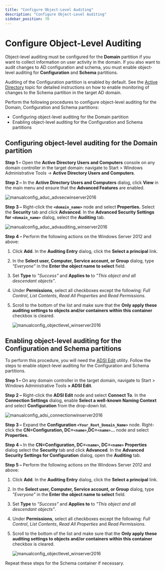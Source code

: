 ```yaml
---
title: "Configure Object-Level Auditing"
description: "Configure Object-Level Auditing"
sidebar_position: 70
---
```


# Configure Object-Level Auditing

Object-level auditing must be configured for the **Domain** partition if you want to collect
information on user activity in the domain. If you also want to audit changes to AD configuration
and schema, you must enable object-level auditing for **Configuration** and **Schema** partitions.

Auditing of the Configuration partition is enabled by default. See the
[Active Directory](/docs/auditor/10.8/admin/monitoringplans/activedirectory/overview.md) topic for detailed
instructions on how to enable monitoring of changes to the Schema partition in the target AD domain.

Perform the following procedures to configure object-level auditing for the Domain, Configuration
and Schema partitions:

- Configuring object-level auditing for the Domain partition
- Enabling object-level auditing for the Configuration and Schema partitions

## Configuring object-level auditing for the Domain partition

**Step 1 –** Open the **Active Directory Users and Computers** console on any domain controller in
the target domain: navigate to Start > Windows Administrative Tools → **Active Directory Users and
Computers**.

**Step 2 –** In the **Active Directory Users and Computers** dialog, click **View** in the main menu
and ensure that the **Advanced Features** are enabled.

![manualconfig_aduc_advsecwinserver2016](/images/1secure/configuration/ad/manualconfig_aduc_advsecwinserver2016.webp)

**Step 3 –** Right-click the **`<domain_name>`** node and select **Properties.** Select the
**Security** tab and click **Advanced**. In the **Advanced Security Settings for `<domain_name>`**
dialog, select the **Auditing** tab.

![manualconfig_aduc_advauditing_winserver2016](/images/1secure/configuration/ad/manualconfig_aduc_advauditing_winserver2016.webp)

**Step 4 –** Perform the following actions on the Windows Server 2012 and above:

1. Click **Add**. In the **Auditing Entry** dialog, click the **Select a principal** link.
2. In the **Select user, Computer, Service account, or Group** dialog, type _"Everyone"_ in the
   **Enter the object name to select** field.
3. Set **Type** to _"Success"_ and **Applies to** to _"This object and all descendant objects"_.
4. Under **Permissions**, select all checkboxes except the following: _Full Control_, _List
   Contents_, _Read All Properties_ and _Read Permissions_.
5. Scroll to the bottom of the list and make sure that the **Only apply these auditing settings to
   objects and/or containers within this container** checkbox is cleared.

    ![manualconfig_objectlevel_winserver2016](/images/1secure/configuration/ad/manualconfig_objectlevel_winserver2016.webp)

## Enabling object-level auditing for the Configuration and Schema partitions

To perform this procedure, you will need the
[ADSI Edit](http://technet.microsoft.com/en-us/library/cc773354(v=ws.10).aspx) utility. Follow the
steps to enable object-level auditing for the Configuration and Schema partitions.

**Step 1 –** On any domain controller in the target domain, navigate to Start > Windows
Administrative Tools **> ADSI Edit**.

**Step 2 –** Right-click the **ADSI Edit** node and select **Connect To**. In the **Connection
Settings** dialog, enable **Select a well-known Naming Context** and select **Configuration** from
the drop-down list.

![manualconfig_adsi_connectionwinserver2016](/images/1secure/configuration/ad/manualconfig_adsi_connectionwinserver2016.webp)

**Step 3 –** Expand the **Configuration `<Your_Root_Domain_Name>`** node. Right-click the
**CN=Configuration, DC=`<name>`,DC=`<name>`…** node and select **Properties.**

**Step 4 –** In the **CN=Configuration, DC=`<name>`, DC=`<name>` Properties** dialog select the
**Security** tab and click **Advanced**. In the **Advanced Security Settings for Configuration**
dialog, open the **Auditing** tab.

**Step 5 –** Perform the following actions on the Windows Server 2012 and above:

1. Click **Add**. In the **Auditing Entry** dialog, click the **Select a principal** link.
2. In the **Select user, Computer, Service account, or Group** dialog, type _"Everyone"_ in the
   **Enter the object name to select** field.
3. Set **Type** to _"Success"_ and **Applies to** to _"This object and all descendant objects"_.
4. Under **Permissions**, select all checkboxes except the following: _Full Control_, _List
   Contents_, _Read All Properties_ and _Read Permissions_.
5. Scroll to the bottom of the list and make sure that the **Only apply these auditing settings to
   objects and/or containers within this container** checkbox is cleared.

    ![manualconfig_objectlevel_winserver2016](/images/1secure/configuration/ad/manualconfig_objectlevel_winserver2016.webp)

Repeat these steps for the Schema container if necessary.
